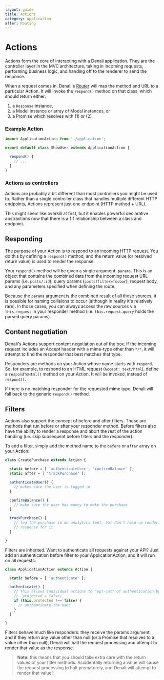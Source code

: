 ```yaml
---
layout: guide
title: Actions
category: Application
after: Routing
---
```


# Actions

Actions form the core of interacting with a Denali application. They are the
controller layer in the MVC architecture, taking in incoming requests,
performing business logic, and handing off to the renderer to send the
response.

When a request comes in, Denali's [Router](guides/routing) will map the method
and URL to a particular Action. It will invoke the `respond()` method on that
class, which should return either:

  1. a `Response` instance,
  2. a Model instance or array of Model instances, or
  3. a Promise which resolves with (1) or (2)

### Example Action

```js
import ApplicationAction from './application';

export default class ShowUser extends ApplicationAction {

  respond() {
    // ...
  }
}
```

### Actions as controllers

Actions are probably a bit different than most controllers you might be used to.
Rather than a single controller class that handles multiple different HTTP
endpoints, Actions represent just one endpoint (HTTP method + URL).

This might seem like overkill at first, but it enables powerful declarative
abstractions now that there is a 1:1 relationship between a class and
endpoint.

## Responding

The purpose of your Action is to respond to an incoming HTTP request. You do
this by defining a `respond()` method, and the return value (or resolved return
value) is used to render the response.

Your `respond()` method will be given a single argument: `params`. This is an
object that contains the combined data from the incoming request URL params (i.e.
`posts/:id`), query params (`posts?filter=foobar`), request body, and any
parameters specified when defining the route.

Because the `params` argument is the combined result of all these sources, it is
possible for naming collisions to occur (although in reality it's relatively
rare). In those cases, you can always access the raw sources via `this.request`
in your responder method (i.e. `this.request.query` holds the parsed query
params).

## Content negotiation

Denali's Actions support content negotiation out of the box. If the incoming
request includes an Accept header with a mime-type other than `*/*`, it will
attempt to find the responder that best matches that type.

Responders are methods on your Action whose name starts with `respond`. So, for
example, to respond to an HTML request (`Accept: text/html`), define a
`respondToHtml()` method on your Action. It will be invoked, instead of
`respond()`.

If there is no matching responder for the requested mime type, Denali will fall
back to the generic `respond()` method.

## Filters

Actions also support the concept of before and after filters. These are methods
that run before or after your responder method. Before filters also have the
ability to render a response and abort the rest of the action handling (i.e.
skip subsequent before filters and the responder).

To add a filter, simply add the method name to the `before` or `after` array on
your Action:

```js
class CreatePurchase extends Action {

  static before = [ 'authenticateUser', 'confirmBalance' ];
  static after = [ 'trackPurchase' ];

  authenticateUser() {
    // makes sure the user is logged in
  }

  confirmBalance() {
    // make sure the user has money to make the purchase
  }

  trackPurchase() {
    // log the purchase in an analytics tool, but don't hold up rendering the
    // response for it
  }

}
```

Filters are inherited. Want to authenticate all requests against your API? Just
add an authentication before filter to your ApplicationAction, and it will run
on all requests:

```js
class ApplicationAction extends Action {

  static before = [ 'authenticate' ];

  authenticate() {
    // This allows individual actions to "opt-out" of authentication by setting
    // `protected = false;`
    if (this.protected !== false) {
      // authenticate the user
    }
  }

}
```

Filters behave much like responders: they receive the params argument, and if
they return any value other than null (or a Promise that resolves to a value
other than null), Denali will halt the request processing and attempt to render
that value as the response.

> **Note:** this means that you should take extra care with the return values of
> your filter methods. Accidentally returning a value will cause the request
> processing to halt prematurely, and Denali will attempt to render that value!


